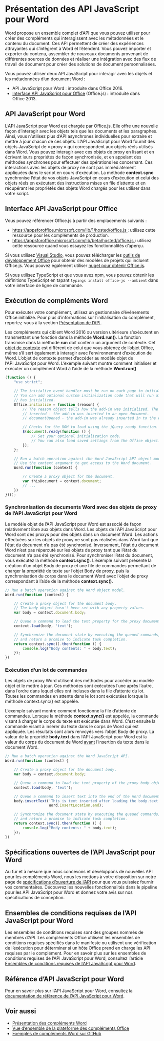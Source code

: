 # <a name="word-javascript-api-overview"></a>Présentation des API JavaScript pour Word

Word propose un ensemble complet d’API que vous pouvez utiliser pour créer des compléments qui interagissent avec les métadonnées et le contenu du document. Ces API permettent de créer des expériences attrayantes qui s’intègrent à Word et l’étendent. Vous pouvez importer et exporter du contenu, assembler de nouveaux documents provenant de différentes sources de données et réaliser une intégration avec des flux de travail de document pour créer des solutions de document personnalisées.

Vous pouvez utiliser deux API JavaScript pour interagir avec les objets et les métadonnées d’un document Word :

- API JavaScript pour Word : introduite dans Office 2016.
- [Interface API JavaScript pour Office](../javascript-api-for-office.md) (Office.js) : introduite dans Office 2013.

## <a name="word-javascript-api"></a>API JavaScript pour Word

L’API JavaScript pour Word est chargée par Office.js. Elle offre une nouvelle façon d’interagir avec les objets tels que les documents et les paragraphes. Ainsi, vous n’utilisez plus d’API asynchrones individuelles pour extraire et mettre à jour chacun de ces objets. L’API JavaScript pour Word fournit des objets JavaScript de « proxy » qui correspondent aux objets réels utilisés dans Word. Vous pouvez interagir avec ces objets de proxy en lisant et en écrivant leurs propriétés de façon synchronisée, et en appelant des méthodes synchrones pour effectuer des opérations les concernant. Ces interactions avec les objets de proxy ne sont pas immédiatement appliquées dans le script en cours d’exécution. La méthode **context.sync** synchronise l’état de vos objets JavaScript en cours d’exécution et celui des objets réels en exécutant des instructions mises en file d’attente et en récupérant les propriétés des objets Word chargés pour les utiliser dans votre script.

## <a name="javascript-api-for-office"></a>Interface API JavaScript pour Office

Vous pouvez référencer Office.js à partir des emplacements suivants :

* https://appsforoffice.microsoft.com/lib/1/hosted/office.js : utilisez cette ressource pour les compléments de production.
* https://appsforoffice.microsoft.com/lib/beta/hosted/office.js : utilisez cette ressource quand vous essayez les fonctionnalités d’aperçu.

Si vous utilisez [Visual Studio](https://www.visualstudio.com/products/free-developer-offers-vs), vous pouvez télécharger les [outils de développement Office](https://www.visualstudio.com/features/office-tools-vs.aspx) pour obtenir des modèles de projets qui incluent Office.js.  Vous pouvez également utiliser [nuget pour obtenir Office.js](https://www.nuget.org/packages/Microsoft.Office.js/).

Si vous utilisez TypeScript et que vous avez npm, vous pouvez obtenir les définitions TypeScript en tapant `typings install office-js --ambient` dans votre interface de ligne de commande.

## <a name="running-word-add-ins"></a>Exécution de compléments Word

Pour exécuter votre complément, utilisez un gestionnaire d’événements Office.initialize. Pour plus d’informations sur l’initialisation du complément, reportez-vous à la section [Présentation de l’API](https://docs.microsoft.com/office/dev/add-ins/develop/understanding-the-javascript-api-for-office).

Les compléments qui ciblent Word 2016 ou version ultérieure s’exécutent en transmettant une fonction dans la méthode **Word.run()**. La fonction transmise dans la méthode **run** doit contenir un argument de contexte. Cet [objet de contexte](/javascript/api/word/word.requestcontext) est différent de celui que vous obtenez de l’objet Office, même s’il sert également à interagir avec l’environnement d’exécution de Word. L’objet de contexte permet d’accéder au modèle objet de l’API JavaScript pour Word. L’exemple suivant montre comment initialiser et exécuter un complément Word à l’aide de la méthode **Word.run()**.

```js
(function () {
    "use strict";

    // The initialize event handler must be run on each page to initialize Office JS.
    // You can add optional custom initialization code that will run after OfficeJS
    // has initialized.
    Office.initialize = function (reason) {
        // The reason object tells how the add-in was initialized. The values can be:
        // inserted - the add-in was inserted to an open document.
        // documentOpened - the add-in was already inserted in to the document and the document was opened.

        // Checks for the DOM to load using the jQuery ready function.
        $(document).ready(function () {
            // Set your optional initialization code.
            // You can also load saved settings from the Office object.
        });
    };

    // Run a batch operation against the Word JavaScript API object model.
    // Use the context argument to get access to the Word document.
    Word.run(function (context) {

        // Create a proxy object for the document.
        var thisDocument = context.document;
        // ...
    })
})();
```

### <a name="synchronizing-word-documents-with-word-javascript-api-proxy-objects"></a>Synchronisation de documents Word avec des objets de proxy de l’API JavaScript pour Word

Le modèle objet de l’API JavaScript pour Word est associé de façon relativement libre aux objets dans Word. Les objets de l’API JavaScript pour Word sont des proxys pour des objets dans un document Word. Les actions effectuées sur les objets de proxy ne sont pas réalisées dans Word tant que l’état du document n’a pas été synchronisé. Inversement, l’état du document Word n’est pas répercuté sur les objets de proxy tant que l’état du document n’a pas été synchronisé. Pour synchroniser l’état du document, vous exécutez la méthode **context.sync()**. L’exemple suivant présente la création d’un objet Body de proxy et une file de commandes permettant de charger la propriété de texte sur l’objet Body de proxy, puis la synchronisation du corps dans le document Word avec l’objet de proxy correspondant à l’aide de la méthode **context.sync()**.

```js
// Run a batch operation against the Word object model.
Word.run(function (context) {

    // Create a proxy object for the document body.
    // The body object hasn't been set with any property values.
    var body = context.document.body;

    // Queue a command to load the text property for the proxy document body object.
    context.load(body, 'text');

    // Synchronize the document state by executing the queued commands,
    // and return a promise to indicate task completion.
    return context.sync().then(function () {
        console.log("Body contents: " + body.text);
    });
})
```

### <a name="executing-a-batch-of-commands"></a>Exécution d’un lot de commandes

Les objets de proxy Word utilisent des méthodes pour accéder au modèle objet et le mettre à jour. Ces méthodes sont exécutées l’une après l’autre, dans l’ordre dans lequel elles ont incluses dans la file d’attente du lot. Toutes les commandes en attente dans le lot sont exécutées lorsque la méthode context.sync() est appelée.

L’exemple suivant montre comment fonctionne la file d’attente de commandes. Lorsque la méthode **context.sync()** est appelée, la commande visant à charger le corps du texte est exécutée dans Word. C’est ensuite la commande visant à insérer du texte dans le corps de Word qui est appliquée. Les résultats sont alors renvoyés vers l’objet Body de proxy. La valeur de la propriété **body.text** dans l’API JavaScript pour Word est la valeur du corps du document de Word <u>avant</u> l’insertion du texte dans le document Word.


```js
// Run a batch operation against the Word JavaScript API.
Word.run(function (context) {

    // Create a proxy object for the document body.
    var body = context.document.body;

    // Queue a command to load the text property of the proxy body object.
    context.load(body, 'text');

    // Queue a command to insert text into the end of the Word document body.
    body.insertText('This is text inserted after loading the body.text property',
                    Word.InsertLocation.end);

    // Synchronize the document state by executing the queued commands,
    // and return a promise to indicate task completion.
    return context.sync().then(function () {
        console.log("Body contents: " + body.text);
    });
})
```

## <a name="word-javascript-api-open-specifications"></a>Spécifications ouvertes de l’API JavaScript pour Word

Au fur et à mesure que nous concevons et développons de nouvelles API pour les compléments Word, nous les mettons à votre disposition sur notre page de [spécifications d’ouverture de l’API](../openspec.md) pour que vous puissiez fournir vos commentaires. Découvrez les nouvelles fonctionnalités dans le pipeline pour les API JavaScript pour Word et donnez votre avis sur nos spécifications de conception.

## <a name="word-javascript-api-requirement-sets"></a>Ensembles de conditions requises de l’API JavaScript pour Word

Les ensembles de conditions requises sont des groupes nommés de membres d’API. Les compléments Office utilisent les ensembles de conditions requises spécifiés dans le manifeste ou utilisent une vérification de l’exécution pour déterminer si un hôte Office prend en charge les API requises par le complément. Pour en savoir plus sur les ensembles de conditions requises de l’API JavaScript pour Word, consultez l’article [Ensembles de conditions requises de l’API JavaScript pour Word](../requirement-sets/word-api-requirement-sets.md).

## <a name="word-javascript-api-reference"></a>Référence d’API JavaScript pour Word

Pour en savoir plus sur l’API JavaScript pour Word, consultez la [documentation de référence de l’API JavaScript pour Word](/javascript/api/word).

## <a name="see-also"></a>Voir aussi

* [Présentation des compléments Word](https://docs.microsoft.com/office/dev/add-ins/word/word-add-ins-programming-overview)
* [Vue d’ensemble de la plateforme des compléments Office](https://docs.microsoft.com/office/dev/add-ins/overview/office-add-ins)
* [Exemples de compléments Word sur GitHub](https://github.com/OfficeDev?utf8=%E2%9C%93&q=Word)
